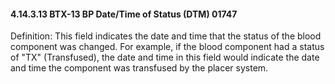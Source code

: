 #### 4.14.3.13 BTX-13 BP Date/Time of Status (DTM) 01747

Definition: This field indicates the date and time that the status of the blood component was changed. For example, if the blood component had a status of "TX" (Transfused), the date and time in this field would indicate the date and time the component was transfused by the placer system.
